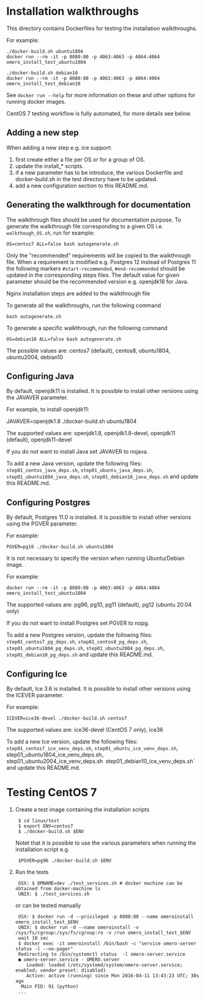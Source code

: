 Installation walkthroughs
=========================

This directory contains Dockerfiles for testing the installation walkthroughs.

For example:

    ./docker-build.sh ubuntu1804
    docker run --rm -it -p 8080:80 -p 4063:4063 -p 4064:4064 omero_install_test_ubuntu1804

    ./docker-build.sh debian10
    docker run --rm -it -p 8080:80 -p 4063:4063 -p 4064:4064 omero_install_test_debian10

See `docker run --help` for more information on these and other options
for running docker images.

CentOS 7 testing workflow is fully automated, for more details see below.


Adding a new step
-----------------

When adding a new step e.g. ice support:
1. first create either a file per OS or for a group of OS.
2. update the install_* scripts.
3. if a new parameter has to be introduce, the various Dockerfile and docker-build.sh in the 
test directory have to be updated.
4. add a new configuration section to this README.md.

Generating the walkthrough for documentation
--------------------------------------------

The walkthrough files should be used for documentation purpose.
To generate the walkthrough file corresponding to a given OS i.e. `walkthough_OS.sh`,
run for example:

    OS=centos7 ALL=false bash autogenerate.sh

Only the "recommended" requirements will be copied to the walkthrough file.
When a requirement is modified e.g. Postgres 12 instead of Postgres 11
the following markers `#start-recommended`, `#end-recommended` should be updated
in the corresponding steps files.
The default value for given parameter should be the recommended version
e.g. openjdk18 for Java.

Nginx installation steps are added to the walkthrough file

To generate all the walkthroughs, run the following command
    
    bash autogenerate.sh

To generate a specific walkthrough, run the following command

    OS=debian10 ALL=false bash autogenerate.sh

The possible values are:
centos7 (default), centos8, ubuntu1804, ubuntu2004, debian10

Configuring Java
----------------

By default, openjdk11 is installed.
It is possible to install other versions using the JAVAVER parameter.

For example, to install openjdk11:

JAVAVER=openjdk1.8 ./docker-build.sh ubuntu1804

The supported values are: 
openjdk1.8, openjdk1.8-devel, openjdk11 (default), openjdk11-devel

If you do not want to install Java set JAVAVER to nojava.

To add a new Java version, update the following files: 
`step01_centos_java_deps.sh`, `step01_ubuntu_java_deps.sh`,
`step01_ubuntu1804_java_deps.sh`, `step01_debian10_java_deps.sh`
and update this README.md.

Configuring Postgres
--------------------

By default, Postgres 11.0 is installed.
It is possible to install other versions using the PGVER parameter.

For example:
    
    PGVER=pg10 ./docker-build.sh ubuntu1804
    
It is not necessary to specify the version when running Ubuntu/Debian image.

For example:

    docker run --rm -it -p 8080:80 -p 4063:4063 -p 4064:4064 omero_install_test_ubuntu1804


The supported values are: 
pg96, pg10, pg11 (default), pg12 (ubuntu 20.04 only)

If you do not want to install Postgres set PGVER to nopg.

To add a new Postgres version, update the following files: 
`step01_centos7_pg_deps.sh`, `step01_centos8_pg_deps.sh`,
`step01_ubuntu1804_pg_deps.sh`, `step01_ubuntu2004_pg_deps.sh`,
`step01_debian10_pg_deps.sh` and update this README.md.

Configuring Ice
---------------

By default, Ice 3.6 is installed.
It is possible to install other versions using the ICEVER parameter.

For example:

    ICEVER=ice36-devel ./docker-build.sh centos7

The supported values are: 
ice36-devel (CentOS 7 only), ice36

To add a new Ice version, update the following files:
`step01_centos7_ice_venv_deps.sh`, `step01_ubuntu_ice_venv_deps.sh`,
step01_ubuntu1804_ice_venv_deps.sh`, `step01_ubuntu2004_ice_venv_deps.sh`
`step01_debian10_ice_venv_deps.sh`
and update this README.md.


Testing CentOS 7
================

1. Create a test image containing the installation scripts

        $ cd linux/test
        $ export ENV=centos7
        $ ./docker-build.sh $ENV

     Notet that it is possible to use the various parameters when running the installation script e.g.

        $PGVER=pg96 ./docker-build.sh $ENV

2. Run the tests

        OSX: $ DMNAME=dev ./test_services.sh # docker machine can be obtained from docker-machine ls
        UNIX: $ ./test_services.sh

    or can be tested manually

        OSX: $ docker run -d --privileged -p 8888:80 --name omeroinstall omero_install_test_$ENV
        UNIX: $ docker run -d --name omeroinstall -v /sys/fs/cgroup:/sys/fs/cgroup:ro -v /run omero_install_test_$ENV
        wait 10 sec
        $ docker exec -it omeroinstall /bin/bash -c "service omero-server status -l --no-pager"
        Redirecting to /bin/systemctl status  -l omero-server.service
        ● omero-server.service - OMERO.server
           Loaded: loaded (/etc/systemd/system/omero-server.service; enabled; vendor preset: disabled)
           Active: active (running) since Mon 2016-04-11 13:43:23 UTC; 30s ago
         Main PID: 91 (python)
        ...
